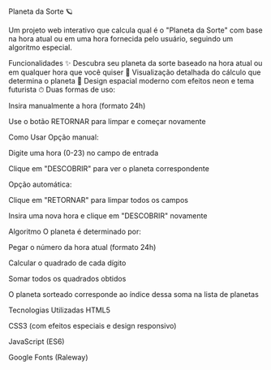 Planeta da Sorte 🪐


Um projeto web interativo que calcula qual é o "Planeta da Sorte" com base na hora atual ou em uma hora fornecida pelo usuário, seguindo um algoritmo especial.

Funcionalidades
✨ Descubra seu planeta da sorte baseado na hora atual ou em qualquer hora que você quiser
🚀 Visualização detalhada do cálculo que determina o planeta
🌌 Design espacial moderno com efeitos neon e tema futurista
⏱ Duas formas de uso:

Insira manualmente a hora (formato 24h)

Use o botão RETORNAR para limpar e começar novamente

Como Usar
Opção manual:

Digite uma hora (0-23) no campo de entrada

Clique em "DESCOBRIR" para ver o planeta correspondente

Opção automática:

Clique em "RETORNAR" para limpar todos os campos

Insira uma nova hora e clique em "DESCOBRIR" novamente

Algoritmo
O planeta é determinado por:

Pegar o número da hora atual (formato 24h)

Calcular o quadrado de cada dígito

Somar todos os quadrados obtidos

O planeta sorteado corresponde ao índice dessa soma na lista de planetas

Tecnologias Utilizadas
HTML5

CSS3 (com efeitos especiais e design responsivo)

JavaScript (ES6)

Google Fonts (Raleway)
